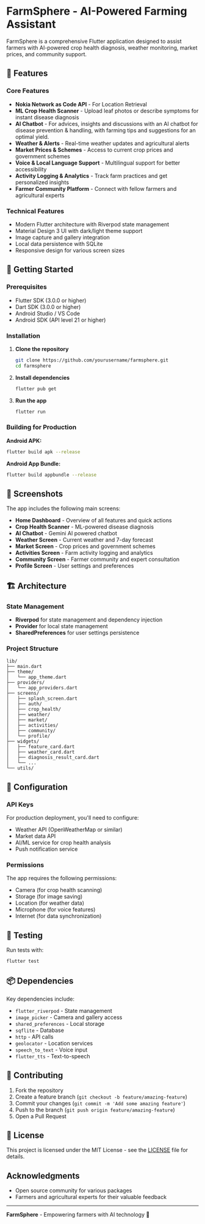 # FarmSphere - AI-Powered Farming Assistant

FarmSphere is a comprehensive Flutter application designed to assist farmers with AI-powered crop health diagnosis, weather monitoring, market prices, and community support.

## 🌱 Features

### Core Features
- **Nokia Network as Code API** - For Location Retrieval
- **ML Crop Health Scanner** - Upload leaf photos or describe symptoms for instant disease diagnosis
- **AI Chatbot** - For advices, insights and discussions with an AI chatbot for disease prevention & handling, with farming tips and suggestions for an optimal yield.
- **Weather & Alerts** - Real-time weather updates and agricultural alerts
- **Market Prices & Schemes** - Access to current crop prices and government schemes
- **Voice & Local Language Support** - Multilingual support for better accessibility
- **Activity Logging & Analytics** - Track farm practices and get personalized insights
- **Farmer Community Platform** - Connect with fellow farmers and agricultural experts

### Technical Features
- Modern Flutter architecture with Riverpod state management
- Material Design 3 UI with dark/light theme support
- Image capture and gallery integration
- Local data persistence with SQLite
- Responsive design for various screen sizes

## 🚀 Getting Started

### Prerequisites
- Flutter SDK (3.0.0 or higher)
- Dart SDK (3.0.0 or higher)
- Android Studio / VS Code
- Android SDK (API level 21 or higher)

### Installation

1. **Clone the repository**
   ```bash
   git clone https://github.com/yourusername/farmsphere.git
   cd farmsphere
   ```

2. **Install dependencies**
   ```bash
   flutter pub get
   ```

3. **Run the app**
   ```bash
   flutter run
   ```

### Building for Production

**Android APK:**
```bash
flutter build apk --release
```

**Android App Bundle:**
```bash
flutter build appbundle --release
```

## 📱 Screenshots

The app includes the following main screens:
- **Home Dashboard** - Overview of all features and quick actions
- **Crop Health Scanner** - ML-powered disease diagnosis
- **AI Chatbot** - Gemini AI powered chatbot
- **Weather Screen** - Current weather and 7-day forecast
- **Market Screen** - Crop prices and government schemes
- **Activities Screen** - Farm activity logging and analytics
- **Community Screen** - Farmer community and expert consultation
- **Profile Screen** - User settings and preferences

## 🏗️ Architecture

### State Management
- **Riverpod** for state management and dependency injection
- **Provider** for local state management
- **SharedPreferences** for user settings persistence

### Project Structure
```
lib/
├── main.dart
├── theme/
│   └── app_theme.dart
├── providers/
│   └── app_providers.dart
├── screens/
│   ├── splash_screen.dart
│   ├── auth/
│   ├── crop_health/
│   ├── weather/
│   ├── market/
│   ├── activities/
│   ├── community/
│   └── profile/
├── widgets/
│   ├── feature_card.dart
│   ├── weather_card.dart
│   ├── diagnosis_result_card.dart
│   └── ...
└── utils/
```

## 🔧 Configuration

### API Keys
For production deployment, you'll need to configure:
- Weather API (OpenWeatherMap or similar)
- Market data API
- AI/ML service for crop health analysis
- Push notification service

### Permissions
The app requires the following permissions:
- Camera (for crop health scanning)
- Storage (for image saving)
- Location (for weather data)
- Microphone (for voice features)
- Internet (for data synchronization)

## 🧪 Testing

Run tests with:
```bash
flutter test
```

## 📦 Dependencies

Key dependencies include:
- `flutter_riverpod` - State management
- `image_picker` - Camera and gallery access
- `shared_preferences` - Local storage
- `sqflite` - Database
- `http` - API calls
- `geolocator` - Location services
- `speech_to_text` - Voice input
- `flutter_tts` - Text-to-speech

## 🤝 Contributing

1. Fork the repository
2. Create a feature branch (`git checkout -b feature/amazing-feature`)
3. Commit your changes (`git commit -m 'Add some amazing feature'`)
4. Push to the branch (`git push origin feature/amazing-feature`)
5. Open a Pull Request

## 📄 License

This project is licensed under the MIT License - see the [LICENSE](LICENSE) file for details.

## Acknowledgments

- Open source community for various packages
- Farmers and agricultural experts for their valuable feedback

---

**FarmSphere** - Empowering farmers with AI technology 🌾

